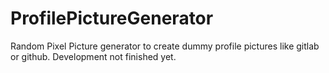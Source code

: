 # ProfilePictureGenerator
Random Pixel Picture generator to create dummy profile pictures like gitlab or github. Development not finished yet.
